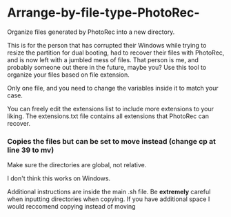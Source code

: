 # Arrange-by-file-type-PhotoRec-
Organize files generated by PhotoRec into a new directory.

This is for the person that has corrupted their Windows while trying to resize the partition for dual booting, had to recover their files with PhotoRec, and is now left with a jumbled mess of files. That person is me, and probably someone out there in the future, maybe you? Use this tool to organize your files based on file extension.

Only one file, and you need to change the variables inside it to match your case.

You can freely edit the extensions list to include more extensions to your liking. The extensions.txt file contains all extensions that PhotoRec can recover.

### Copies the files but can be set to move instead (change cp at line 39 to mv)

Make sure the directories are global, not relative.

I don't think this works on Windows.

Additional instructions are inside the main .sh file. Be **extremely** careful when inputting directories when copying. If you have additional space I would reccomend copying instead of moving
